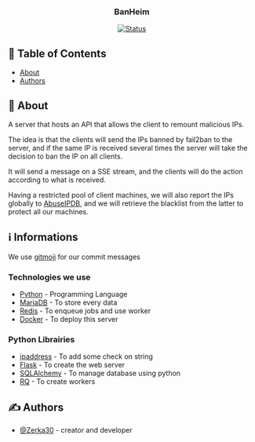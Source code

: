 <h3 align="center">BanHeim</h3>

<div align="center">

  [![Status](https://img.shields.io/badge/status-active-success.svg)]() 

</div>

## 📝 Table of Contents

- [About](#about)
- [Authors](#authors)

## 🧐 About <a name = "about"></a>
A server that hosts an API that allows the client to remount malicious IPs.

The idea is that the clients will send the IPs banned by fail2ban to the server, and if the same IP is received several times the server will take the decision to ban the IP on all clients.

It will send a message on a SSE stream, and the clients will do the action according to what is received.

Having a restricted pool of client machines, we will also report the IPs globally to [AbuseIPDB](https://www.abuseipdb.com/), and we will retrieve the blacklist from the latter to protect all our machines.

## ℹ Informations <a name = "informations"></a>

We use [gitmoji](https://gitmoji.dev/) for our commit messages

### Technologies we use
- [Python](https://www.python.org/) - Programming Language
- [MariaDB](https://mariadb.org/documentation/) - To store every data
- [Redis](https://redis.io/) - To enqueue jobs and use worker
- [Docker](https://www.docker.com/) - To deploy this server

### Python Librairies
- [ipaddress](https://docs.python.org/3/library/ipaddress.html) - To add some check on string
- [Flask](https://flask.palletsprojects.com/en/2.1.x/) - To create the web server
- [SQLAlchemy](https://www.sqlalchemy.org/) - To manage database using python
- [RQ](https://python-rq.org/docs/jobs/) - To create workers

## ✍️ Authors <a name = "authors"></a>
- [@Zerka30](https://github.com/Zerka30) - creator and developer